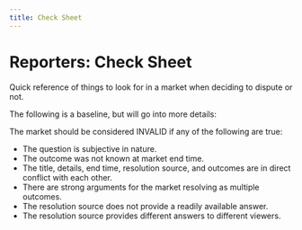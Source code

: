 ```yaml
---
title: Check Sheet
---
```

# Reporters: Check Sheet

Quick reference of things to look for in a market when deciding to dispute or not.

The following is a baseline, but will go into more details:

The market should be considered INVALID if any of the following are true:

- The question is subjective in nature.
- The outcome was not known at market end time.
- The title, details, end time, resolution source, and outcomes are in direct conflict with each other.
- There are strong arguments for the market resolving as multiple outcomes.
- The resolution source does not provide a readily available answer.
- The resolution source provides different answers to different viewers.

